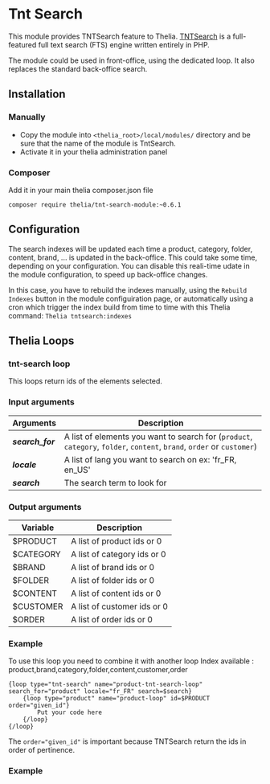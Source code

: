 # Tnt Search

This module provides TNTSearch feature to Thelia. [TNTSearch](https://github.com/teamtnt/tntsearch) is a full-featured full text search (FTS) engine written entirely in PHP. 

The module could be used in front-office, using the dedicated loop. It also replaces the standard back-office search.

## Installation

### Manually

* Copy the module into ```<thelia_root>/local/modules/``` directory and be sure that the name of the module is TntSearch.
* Activate it in your thelia administration panel

### Composer

Add it in your main thelia composer.json file

```
composer require thelia/tnt-search-module:~0.6.1
```

## Configuration

The search indexes will be updated each time a product, category, folder, content,
brand, ... is updated in the back-office. This could take some time, depending on your configuration.
You can disable this reali-time udate in the module configuration, to speed up 
back-office changes.


In this case, you have to rebuild the indexes manually, using the `Rebuild Indexes` button in
the module configuiration page, or automatically using a cron which trigger the index 
build from time to time with this Thelia command: `Thelia tntsearch:indexes`


## Thelia Loops

### tnt-search loop

This loops return ids of the elements selected.

### Input arguments

| Arguments        | Description                                                                                                                |
|------------------|----------------------------------------------------------------------------------------------------------------------------|
| ***search_for*** | A list of elements you want to search for (`product`, `category`, `folder`, `content`, `brand`, `order` or `customer`) |
| ***locale***     | A list of lang you want to search on ex: 'fr_FR, en_US'                                                                    |
| ***search***     | The search term to look for                                                                                                |

### Output arguments

| Variable   |Description |
|------------|--- |
| $PRODUCT   |A list of product ids or 0 |
| $CATEGORY  |A list of category ids or 0 |
| $BRAND    |A list of brand ids or 0 |
| $FOLDER   |A list of folder ids or 0 |
| $CONTENT  |A list of content ids or 0 |
| $CUSTOMER |A list of customer ids or 0 |
| $ORDER    |A list of order ids or 0 |

### Example

To use this loop you need to combine it with another loop
Index available : product,brand,category,folder,content,customer,order

    {loop type="tnt-search" name="product-tnt-search-loop" search_for="product" locale="fr_FR" search=$search}
        {loop type="product" name="product-loop" id=$PRODUCT order="given_id"}
            Put your code here
        {/loop}
    {/loop}

The `order="given_id"` is important because TNTSearch return the ids in order of pertinence.

### Example
